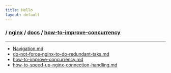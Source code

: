 ```yaml
---
title: Hello
layout: default
---
```


### / [nginx](./../../) / [docs](./../) / [how-to-improve-concurrency](./)

-----------------------------------------------------------------------------------

 * [Navigation.md](./Navigation.md)
 * [do-not-force-nginx-to-do-redundant-taks.md](./do-not-force-nginx-to-do-redundant-taks.md)
 * [how-to-improve-concurrency.md](./how-to-improve-concurrency.md)
 * [how-to-speed-up-nginx-connection-handling.md](./how-to-speed-up-nginx-connection-handling.md)
